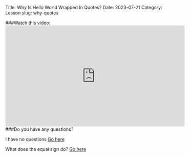 Title: Why Is Hello World Wrapped In Quotes?
Date: 2023-07-21
 Category: Lesson
slug: why-quotes

###Watch this video: <iframe width="560" height="315" src="https://www.youtube.com/embed/<id>" title="YouTube video player" frameborder="0" allow="accelerometer; autoplay; clipboard-write; encrypted-media; gyroscope; picture-in-picture; web-share" allowfullscreen></iframe>  
###Do you have any questions?

I have no questions    [Go here](done.html)

What does the equal sign do?    [Go here](what-does-equal-do.html)

